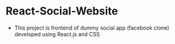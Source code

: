 # React-Social-Website
- This project is frontend of dummy social app (facebook clone) developed using React.js and CSS
